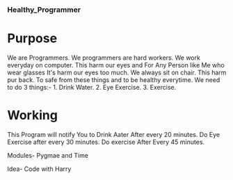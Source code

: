 ### Healthy_Programmer

# Purpose
We are Programmers. We programmers are hard workers. We work everyday on computer. This harm our eyes and For Any Person like Me who wear glasses It's harm our eyes too much. We always sit on chair. This harm pur back.
To safe from these things and to be healthy everytime. We need to do 3 things:- 1. Drink Water. 2. Eye Exercise. 3. Exercise. 

# Working
This Program will notify You to Drink Aater After every 20 minutes. Do Eye Exercise after every 30 minutes. Do exercise After Every 45 minutes.

Modules- Pygmae and Time

Idea- Code with Harry

